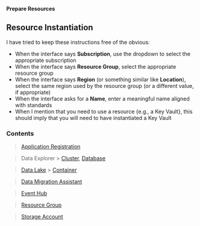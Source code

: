 **Prepare Resources**

## Resource Instantiation

I have tried to keep these instructions free of the obvious:

* When the interface says **Subscription**, use the dropdown to select the appropriate subscription
* When the interface says **Resource Group**, select the appropriate resource group
* When the interface says **Region** (or something similar like **Location**), select the same region used by the resource group (or a different value, if appropriate)
* When the interface asks for a **Name**, enter a meaningful name aligned with standards
* When I mention that you need to use a resource {e.g., a Key Vault}, this should imply that you will need to have instantiated a Key Vault

### Contents

> [Application Registration](PrepareResources_ApplicationRegistration.md)

> Data Explorer > [Cluster](PrepareResources_DataExplorer_Cluster.md), [Database](PrepareResources_DataExplorer_Database.md)

> [Data Lake](PrepareResources_DataLake.md) > [Container](PrepareResources_DataLake_Container.md)

> [Data Migration Assistant](https://www.microsoft.com/en-us/download/details.aspx?id=53595)

> [Event Hub](PrepareResources_EventHub.md)

> [Resource Group](https://github.com/richchapler/AzureDataSolutions/wiki/Resource-Group)

> [Storage Account](https://github.com/richchapler/AzureDataSolutions/wiki/Storage-Account)
